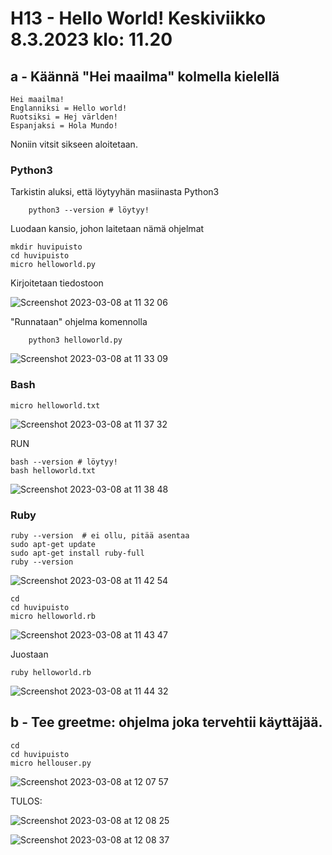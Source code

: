 # H13 - Hello World! Keskiviikko 8.3.2023 klo: 11.20

## a - Käännä "Hei maailma" kolmella kielellä

    Hei maailma!
    Englanniksi = Hello world!
    Ruotsiksi = Hej världen!
    Espanjaksi = Hola Mundo!
    
Noniin vitsit sikseen aloitetaan.

### Python3

Tarkistin aluksi, että löytyyhän masiinasta Python3
  
        python3 --version # löytyy!
        
Luodaan kansio, johon laitetaan nämä ohjelmat

    mkdir huvipuisto
    cd huvipuisto
    micro helloworld.py

Kirjoitetaan tiedostoon

![Screenshot 2023-03-08 at 11 32 06](https://user-images.githubusercontent.com/104775534/223675965-01d5f9ed-a36c-42bd-87c9-fec359261800.png)

"Runnataan" ohjelma komennolla

        python3 helloworld.py

![Screenshot 2023-03-08 at 11 33 09](https://user-images.githubusercontent.com/104775534/223676196-07fa6eb9-0c56-41d4-9a0b-eb1e1e19da6f.png)


### Bash

    micro helloworld.txt
    
![Screenshot 2023-03-08 at 11 37 32](https://user-images.githubusercontent.com/104775534/223677176-9980ebfe-c1cc-4836-94e4-46d66a729fea.png)

RUN
    
    bash --version # löytyy!
    bash helloworld.txt
    
![Screenshot 2023-03-08 at 11 38 48](https://user-images.githubusercontent.com/104775534/223677461-2d437de7-e84e-40bb-a744-d3743e892353.png)

    
### Ruby

    
    ruby --version  # ei ollu, pitää asentaa
    sudo apt-get update
    sudo apt-get install ruby-full
    ruby --version
    
![Screenshot 2023-03-08 at 11 42 54](https://user-images.githubusercontent.com/104775534/223678398-cf4018de-ea61-482f-ad46-adba9b3383e1.png)

    cd
    cd huvipuisto
    micro helloworld.rb
    
![Screenshot 2023-03-08 at 11 43 47](https://user-images.githubusercontent.com/104775534/223678608-0e9777ee-3d7b-489f-bd01-18b7030853d8.png)

Juostaan

    ruby helloworld.rb
    
![Screenshot 2023-03-08 at 11 44 32](https://user-images.githubusercontent.com/104775534/223678777-e0436200-0c32-4ddf-b51a-4a7651d83c0f.png)


## b - Tee greetme: ohjelma joka tervehtii käyttäjää.

    cd
    cd huvipuisto
    micro hellouser.py
    
![Screenshot 2023-03-08 at 12 07 57](https://user-images.githubusercontent.com/104775534/223684380-bb32aef6-eb6c-4833-b76e-c0097b5a698c.png)

TULOS: 

![Screenshot 2023-03-08 at 12 08 25](https://user-images.githubusercontent.com/104775534/223684485-e4658fa8-ef76-482d-a9e4-80133db8fdc2.png)

![Screenshot 2023-03-08 at 12 08 37](https://user-images.githubusercontent.com/104775534/223684525-261d13fb-58c6-4387-9dd0-6a83813850ec.png)





